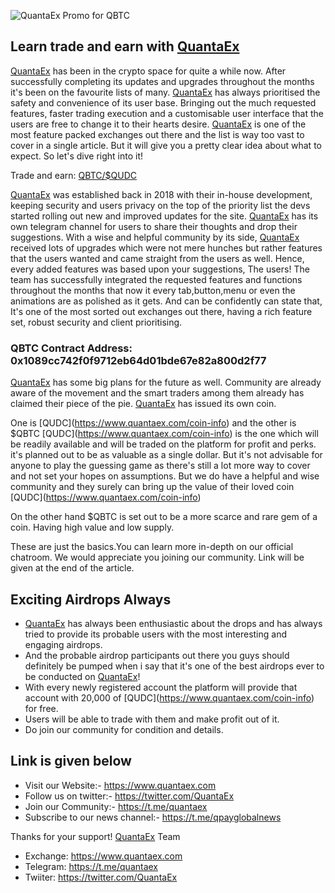 ![QuantaEx Promo for QBTC](https://github.com/QuantaPay/qbtc/blob/master/assets/20000-qudc-promo.png)

## Learn trade and earn with [QuantaEx](https://www.quantaex.com)

[QuantaEx](https://www.quantaex.com) has been in the crypto space for quite a while now. After successfully completing its updates and upgrades throughout the months it's been on the favourite lists of many. [QuantaEx](https://www.quantaex.com) has always prioritised the safety and convenience of its user base. Bringing out the much requested features, faster trading execution and a customisable user interface that the users are free to change it to their hearts desire. [QuantaEx](https://www.quantaex.com) is one of the most feature packed exchanges out there and the list is way too vast to cover in a single article. But it will give you a pretty clear idea about what to expect. So let's dive right into it!

Trade and earn: <a target="_blank" href="https://www.quantaex.com/trading/qbtcqudc"> QBTC/[$QUDC](https://www.quantaex.com/coin-info)</a>

[QuantaEx](https://www.quantaex.com) was established back in 2018 with their in-house development, keeping security  and users privacy on the top of the priority list the devs started rolling out new and improved updates for the site. [QuantaEx](https://www.quantaex.com) has its own telegram channel for users to share their thoughts and drop their suggestions. With a wise and helpful community by its side, [QuantaEx](https://www.quantaex.com) received lots of upgrades which were not mere hunches but rather features that the users wanted and came straight from the users as well. Hence, every added features was based upon your suggestions, The users! 
The team has successfully integrated the requested features and functions throughout the months that now it every tab,button,menu or even the animations are as polished as it gets. And can be confidently can state that, It's one of the most sorted out exchanges out there, having a rich feature set, robust security and client prioritising.
### QBTC Contract Address: 0x1089cc742f0f9712eb64d01bde67e82a800d2f77

[QuantaEx](https://www.quantaex.com) has some big plans for the future as well. Community are already aware of the movement and the smart traders among them already has claimed their piece of the pie. 
[QuantaEx](https://www.quantaex.com) has issued its own coin.

One is $[$QUDC](https://www.quantaex.com/coin-info) and the other is $QBTC 
$[$QUDC](https://www.quantaex.com/coin-info) is the one which will be readily available and will be traded on the platform for profit and perks. 
it's planned out to be as valuable as a single dollar. But it's not advisable for anyone to play the guessing game as there's still a lot more way to cover and not set your hopes on assumptions. But we do have a helpful and wise community and they surely can bring up the value of their loved coin $[$QUDC](https://www.quantaex.com/coin-info) 

On the other hand $QBTC is set out to be a more scarce and rare gem of a coin. Having high value and low supply. 

These are just the basics.You can learn more in-depth on our official chatroom. We would appreciate you joining our community. Link will be given at the end of the article.

## Exciting Airdrops Always
* [QuantaEx](https://www.quantaex.com) has always been enthusiastic about the drops and has always tried to provide its probable  users with the most interesting and engaging airdrops. 
* And the probable airdrop participants out there you guys should definitely be pumped when i say that it's one of the best airdrops ever to be conducted on [QuantaEx](https://www.quantaex.com)!
* With every newly registered account the platform will provide that account with 20,000 of $[$QUDC](https://www.quantaex.com/coin-info) for free.
* Users will be able to trade with them and make profit out of it. 
* Do join our community for condition and details.

## Link is given below
* Visit our Website:- <a target="_blank" href="https://www.quantaex.com">https://www.quantaex.com</a>
* Follow us on twitter:- <a target="_blank" href="https://twitter.com/quantaex/status/1276019820610256897">https://twitter.com/QuantaEx</a>
* Join our Community:- <a target="_blank" href="https://t.me/quantaex">https://t.me/quantaex</a>
* Subscribe to our news channel:- <a target="_blank" href="https://t.me/qpayglobalnews">https://t.me/qpayglobalnews</a>

Thanks for your support!
[QuantaEx](https://www.quantaex.com) Team

+ Exchange: <a target="_blank" href="https://www.quantaex.com">https://www.quantaex.com</a>
+ Telegram: <a target="_blank" href="https://t.me/quantaex">https://t.me/quantaex</a>
+ Twiiter: <a target="_blank" href="https://twitter.com/QuantaEx">https://twitter.com/QuantaEx</a>

